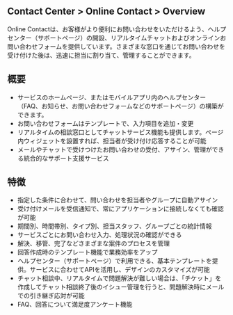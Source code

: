 ## Contact Center > Online Contact > Overview

Online Contactは、お客様がより便利にお問い合わせをいただけるよう、ヘルプセンター（サポートページ）の開設、リアルタイムチャットおよびオンラインお問い合わせフォームを提供しています。さまざまな窓口を通じてお問い合わせを受け付けた後は、迅速に担当に割り当て、管理することができます。


## 概要
* サービスのホームページ、またはモバイルアプリ内のヘルプセンター（FAQ、お知らせ、お問い合わせフォームなどのサポートページ）の構築ができます。
* お問い合わせフォームはテンプレートで、入力項目を追加・変更
* リアルタイムの相談窓口としてチャットサービス機能も提供します。ページ内ウィジェットを設置すれば、担当者が受け付け応答することが可能
* メールやチャットで受けつけたお問い合わせの受付、アサイン、管理ができる統合的なサポート支援サービス

## 特徴
* 指定した条件に合わせて、問い合わせを担当者やグループに自動アサイン
* 受け付けメールを受信通知で、常にアプリケーションに接続しなくても確認が可能
* 期間別、時間帯別、タイプ別、担当スタッフ、グループごとの統計情報
* サービスごとにお問い合わせ入力、処理状況の確認ができる
* 解決、移管、完了などさまざまな案件のプロセスを管理
* 回答作成時のテンプレート機能で業務効率をアップ
* ヘルプセンター（サポートページ）で利用できる、基本テンプレートを提供。サービスに合わせてAPIを活用し、デザインのカスタマイズが可能
* チャット相談中、リアルタイムで問題解決が難しい場合は、「チケット」を作成してチャット相談終了後のイシュー管理を行うと、問題解決時にメールでの引き継ぎ応対が可能
* FAQ、回答について満足度アンケート機能
